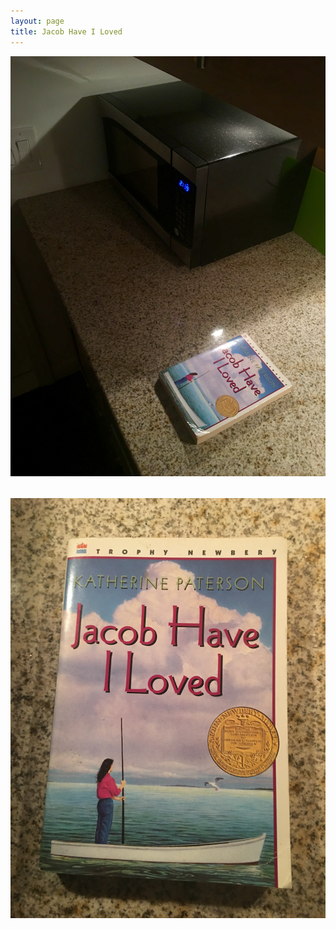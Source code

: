 ```yaml
---
layout: page
title: Jacob Have I Loved
---
```


<img style="margin-bottom: 2rem;" src="/img/jacob-1.png">
<img src="/img/jacob-2.png">
